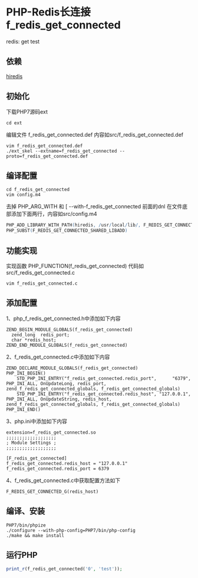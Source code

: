 # PHP-Redis长连接 f_redis_get_connected

redis: get test 

## 依赖
[hiredis](https://github.com/redis/hiredis)

## 初始化

下载PHP7源码ext
```shell
cd ext
```

编辑文件 f_redis_get_connected.def 内容如src/f_redis_get_connected.def
```shell
vim f_redis_get_connected.def
./ext_skel --extname=f_redis_get_connected --proto=f_redis_get_connected.def
```

## 编译配置
```shell
cd f_redis_get_connected  
vim config.m4
```
去掉 PHP_ARG_WITH 和 [  --with-f_redis_get_connected 前面的dnl 在文件底部添加下面两行，内容如src/config.m4
```m4
PHP_ADD_LIBRARY_WITH_PATH(hiredis, /usr/local/lib/, F_REDIS_GET_CONNECTED_SHARED_LIBADD)  
PHP_SUBST(F_REDIS_GET_CONNECTED_SHARED_LIBADD)  
```

## 功能实现  
实现函数 PHP_FUNCTION(f_redis_get_connected) 代码如 src/f_redis_get_connected.c  
```
vim f_redis_get_connected.c
```
## 添加配置
1、php_f_redis_get_connected.h中添加如下内容
```
ZEND_BEGIN_MODULE_GLOBALS(f_redis_get_connected)
  zend_long  redis_port;
  char *redis_host;
ZEND_END_MODULE_GLOBALS(f_redis_get_connected)
```
2、f_redis_get_connected.c中添加如下内容
```
ZEND_DECLARE_MODULE_GLOBALS(f_redis_get_connected)
PHP_INI_BEGIN()
    STD_PHP_INI_ENTRY("f_redis_get_connected.redis_port",      "6379", PHP_INI_ALL, OnUpdateLong, redis_port, zend_f_redis_get_connected_globals, f_redis_get_connected_globals)
    STD_PHP_INI_ENTRY("f_redis_get_connected.redis_host", "127.0.0.1", PHP_INI_ALL, OnUpdateString, redis_host, zend_f_redis_get_connected_globals, f_redis_get_connected_globals)
PHP_INI_END()
```
3、php.ini中添加如下内容
```
extension=f_redis_get_connected.so
;;;;;;;;;;;;;;;;;;;
; Module Settings ;
;;;;;;;;;;;;;;;;;;;

[F_redis_get_connected]
f_redis_get_connected.redis_host = "127.0.0.1"
f_redis_get_connected.redis_port = 6379
```
4、f_redis_get_connected.c中获取配置方法如下
```
F_REDIS_GET_CONNECTED_G(redis_host)
```
## 编译、安装

```shell
PHP7/bin/phpize  
./configure --with-php-config=PHP7/bin/php-config  
./make && make install  
```
## 运行PHP 
```php
print_r(f_redis_get_connected('0', 'test'));
```

